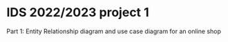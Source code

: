 # IDS 2022/2023 project 1

Part 1: Entity Relationship diagram and use case diagram for an online shop
